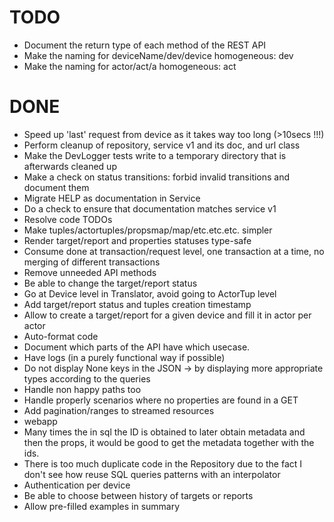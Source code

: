 # TODO

  - Document the return type of each method of the REST API
  - Make the naming for deviceName/dev/device homogeneous: dev
  - Make the naming for actor/act/a homogeneous: act

# DONE

  - Speed up 'last' request from device as it takes way too long (>10secs !!!)
  - Perform cleanup of repository, service v1 and its doc, and url class
  - Make the DevLogger tests write to a temporary directory that is afterwards cleaned up
  - Make a check on status transitions: forbid invalid transitions and document them
  - Migrate HELP as documentation in Service
  - Do a check to ensure that documentation matches service v1
  - Resolve code TODOs
  - Make tuples/actortuples/propsmap/map/etc.etc.etc. simpler
  - Render target/report and properties statuses type-safe
  - Consume done at transaction/request level, one transaction at a time, no merging of different transactions
  - Remove unneeded API methods
  - Be able to change the target/report status
  - Go at Device level in Translator, avoid going to ActorTup level
  - Add target/report status and tuples creation timestamp
  - Allow to create a target/report for a given device and fill it in actor per actor
  - Auto-format code
  - Document which parts of the API have which usecase.
  - Have logs (in a purely functional way if possible)
  - Do not display None keys in the JSON -> by displaying more appropriate types according to the queries
  - Handle non happy paths too
  - Handle properly scenarios where no properties are found in a GET
  - Add pagination/ranges to streamed resources
  - webapp
  - Many times the in sql the ID is obtained to later obtain metadata and then the props, it would be good to get the metadata together with the ids.
  - There is too much duplicate code in the Repository due to the fact I don't see how reuse SQL queries patterns with an interpolator
  - Authentication per device
  - Be able to choose between history of targets or reports
  - Allow pre-filled examples in summary
